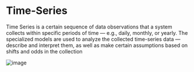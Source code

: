 # Time-Series
Time Series is a certain sequence of data observations that a system collects within specific periods of time — e.g., daily, monthly, or yearly. The specialized models are used to analyze the collected time-series data — describe and interpret them, as well as make certain assumptions based on shifts and odds in the collection



![image](https://user-images.githubusercontent.com/102898510/204125096-b35e3f8a-e66f-4f41-8be5-35d9ccad5f98.png)
